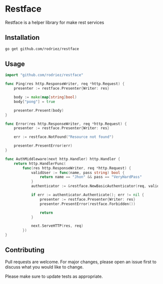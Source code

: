 # Restface

Restface is a helper library for make rest services

## Installation

```bash
go get github.com/rodriez/restface
```

## Usage

```go
import "github.com/rodriez/restface"

func Ping(res http.ResponseWriter, req *http.Request) {
    presenter := restface.Presenter{Writer: res}

    body := make(map[string]bool)
	body["pong"] = true

    presenter.Present(body)
}

func Error(res http.ResponseWriter, req *http.Request) {
    presenter := restface.Presenter{Writer: res}

    err := restface.NotFound("Resource not found")

    presenter.PresentError(err)
}

func AuthMiddleware(next http.Handler) http.Handler {
	return http.HandlerFunc(
		func(res http.ResponseWriter, req *http.Request) {
            validUser := func(name, pass string) bool {
                return name == "Jhon" && pass == "VeryHardPass"
            }
			authenticator := &restface.NewBasicAuthenticator(req, validUser)

			if err := authenticator.Authenticate(); err != nil {
				presenter := restface.Presenter{Writer: res}
				presenter.PresentError(restface.Forbidden())

				return
			}

			next.ServeHTTP(res, req)
		})
}
```

## Contributing
Pull requests are welcome. For major changes, please open an issue first to discuss what you would like to change.

Please make sure to update tests as appropriate.